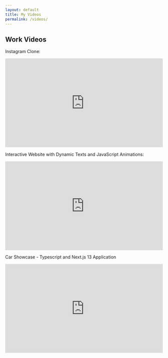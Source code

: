 ```yaml
---
layout: default
title: My Videos
permalink: /videos/
---
```


## Work Videos

Instagram Clone:

<div style="position:relative;padding-top:56.25%;">
<iframe src="https://www.youtube.com/watch?v=hlNyOO55hxk" style="position:absolute;top:0;left:0;width:100%;height:100%;" frameborder="0" allowfullscreen></iframe>
</div>


Interactive Website with Dynamic Texts and JavaScript Animations:
<div style="position:relative;padding-top:56.25%;">
<iframe src="https://www.youtube.com/watch?v=17buOCHn-4E" style="position:absolute;top:0;left:0;width:100%;height:100%;" frameborder="0" allowfullscreen></iframe>
</div>

Car Showcase - Typescript and Next.js 13 Application
<div style="position:relative;padding-top:56.25%;">
<iframe src="https://www.youtube.com/watch?v=QJU6HT7sNnM" style="position:absolute;top:0;left:0;width:100%;height:100%;" frameborder="0" allowfullscreen></iframe>
</div>